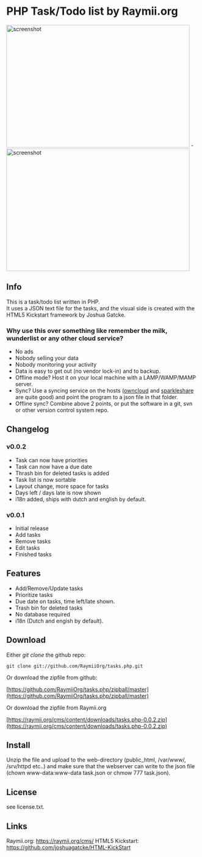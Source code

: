 # PHP Task/Todo list by Raymii.org

<img src="https://raymii.org/cms/images/tasks.php4.png" alt="screenshot" width="480" height="320" /> - <img src="https://raymii.org/cms/images/tasks.php3.png" alt="screenshot" width="480" height="320" /> 

## Info
This is a task/todo list written in PHP.  
It uses a JSON text file for the tasks, and the visual side is created with the HTML5 Kickstart framework by Joshua Gatcke.

### Why use this over something like remember the milk, wunderlist or any other cloud service? 

- No ads
- Nobody selling your data
- Nobody monitoring your activity
- Data is easy to get out (no vendor lock-in) and to backup.
- Offline mode? Host it on your local machine with a LAMP/WAMP/MAMP server.
- Sync? Use a syncing service on the hosts ([owncloud](http://owncloud.org) and [sparkleshare](http://sparkleshare.org) are quite good) and point the program to a json file in that folder.
- Offline sync? Combine above 2 points, or put the software in a git, svn or other version control system repo.


## Changelog

### v0.0.2

- Task can now have priorities
- Task can now have a due date
- Thrash bin for deleted tasks is added
- Task list is now sortable
- Layout change, more space for tasks
- Days left / days late is now shown
- i18n added, ships with dutch and english by default.

### v0.0.1

- Initial release
- Add tasks
- Remove tasks
- Edit tasks
- Finished tasks

## Features

- Add/Remove/Update tasks
- Prioritize tasks
- Due date on tasks, time left/late shown.
- Trash bin for deleted tasks
- No database required
- i18n (Dutch and engish by default).

## Download
Either *git clone* the github repo:

    git clone git://github.com/RaymiiOrg/tasks.php.git

Or download the zipfile from github:

[https://github.com/RaymiiOrg/tasks.php/zipball/master](https://github.com/RaymiiOrg/tasks.php/zipball/master)

Or download the zipfile from Raymii.org
    
[https://raymii.org/cms/content/downloads/tasks.php-0.0.2.zip](https://raymii.org/cms/content/downloads/tasks.php-0.0.2.zip)


## Install

Unzip the file and upload to the web-directory (public_html, /var/www/, /srv/httpd etc..) and make sure that the webserver can write to the json file (chown www-data:www-data task.json or chmow 777 task.json).


## License
see license.txt.


## Links

Raymii.org: https://raymii.org/cms/
HTML5 Kickstart: https://github.com/joshuagatcke/HTML-KickStart 